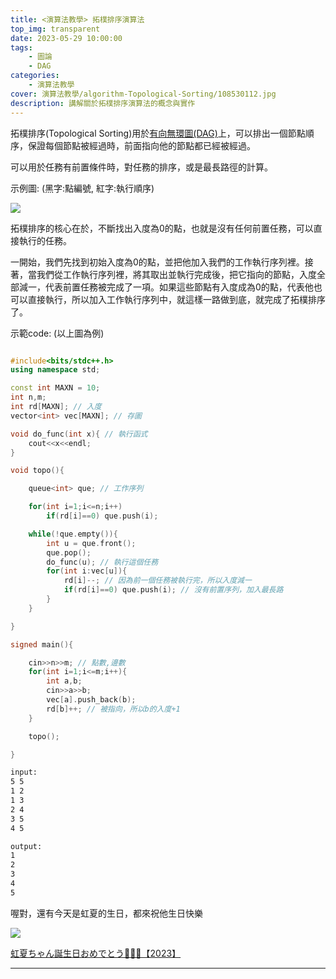 ```yaml
---
title: <演算法教學> 拓樸排序演算法
top_img: transparent
date: 2023-05-29 10:00:00
tags:
    - 圖論
    - DAG
categories:
    - 演算法教學
cover: 演算法教學/algorithm-Topological-Sorting/108530112.jpg
description: 講解關於拓樸排序演算法的概念與實作
---
```


拓樸排序(Topological Sorting)用於[有向無環圖(DAG)](https://zh.wikipedia.org/zh-tw/%E6%9C%89%E5%90%91%E6%97%A0%E7%8E%AF%E5%9B%BE)上，可以排出一個節點順序，保證每個節點被經過時，前面指向他的節點都已經被經過。

可以用於任務有前置條件時，對任務的排序，或是最長路徑的計算。

示例圖:
(黑字:點編號, 紅字:執行順序)

![](/演算法教學/algorithm-Topological-Sorting/task_sort.PNG)


拓樸排序的核心在於，不斷找出入度為0的點，也就是沒有任何前置任務，可以直接執行的任務。

一開始，我們先找到初始入度為0的點，並把他加入我們的工作執行序列裡。接著，當我們從工作執行序列裡，將其取出並執行完成後，把它指向的節點，入度全部減一，代表前置任務被完成了一項。如果這些節點有入度成為0的點，代表他也可以直接執行，所以加入工作執行序列中，就這樣一路做到底，就完成了拓樸排序了。

示範code:
(以上圖為例)
```c++

#include<bits/stdc++.h>
using namespace std;

const int MAXN = 10;
int n,m;
int rd[MAXN]; // 入度
vector<int> vec[MAXN]; // 存圖

void do_func(int x){ // 執行函式
	cout<<x<<endl;
}

void topo(){

	queue<int> que; // 工作序列

	for(int i=1;i<=n;i++)
		if(rd[i]==0) que.push(i);

	while(!que.empty()){
		int u = que.front();
		que.pop();
		do_func(u); // 執行這個任務
		for(int i:vec[u]){
			rd[i]--; // 因為前一個任務被執行完，所以入度減一
			if(rd[i]==0) que.push(i); // 沒有前置序列，加入最長路
		}
	}

}

signed main(){

	cin>>n>>m; // 點數,邊數
	for(int i=1;i<=m;i++){
		int a,b;
		cin>>a>>b;
		vec[a].push_back(b);
		rd[b]++; // 被指向，所以b的入度+1
	}

	topo();

}


```

```bash
input:
5 5
1 2
1 3
2 4
3 5
4 5
```

```bash
output:
1
2
3
4
5
```

喔對，還有今天是虹夏的生日，都來祝他生日快樂

![](/演算法教學/algorithm-Topological-Sorting/108530112.jpg)

[虹夏ちゃん誕生日おめでとう🎉🎉🎉【2023】](https://www.pixiv.net/artworks/108530112)

---